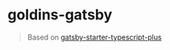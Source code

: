 #  goldins-gatsby

> Based on [gatsby-starter-typescript-plus](https://github.com/resir014/gatsby-starter-typescript-plus0)
